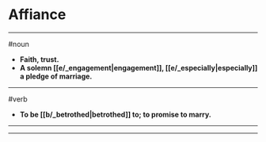 # Affiance
---
#noun
- **Faith, trust.**
- **A solemn [[e/_engagement|engagement]], [[e/_especially|especially]] a pledge of marriage.**
---
#verb
- **To be [[b/_betrothed|betrothed]] to; to promise to marry.**
---
---
